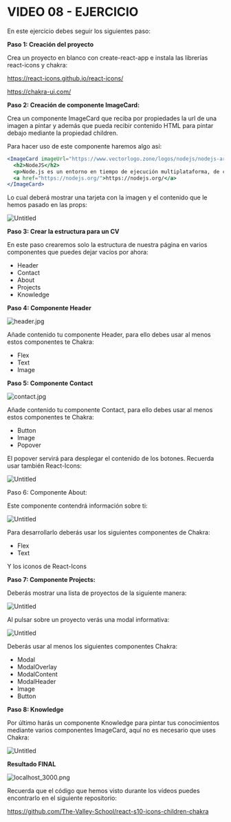 # VIDEO 08 - EJERCICIO

En este ejercicio debes seguir los siguientes paso:

**Paso 1: Creación del proyecto**

Crea un proyecto en blanco con create-react-app e instala las librerías react-icons y chakra:

<https://react-icons.github.io/react-icons/>

<https://chakra-ui.com/>

**Paso 2: Creación de componente ImageCard:**

Crea un componente ImageCard que reciba por propiedades la url de una imagen a pintar y además que pueda recibir contenido HTML para pintar debajo mediante la propiedad children.

Para hacer uso de este componente haremos algo así:

```jsx
<ImageCard imageUrl="https://www.vectorlogo.zone/logos/nodejs/nodejs-ar21.png">
  <h2>NodeJS</h2>
  <p>Node.js es un entorno en tiempo de ejecución multiplataforma, de código abierto, para la capa del servidor basado en el lenguaje de programación JavaScript</p>
  <a href="https://nodejs.org/">https://nodejs.org/</a>
</ImageCard>
```

Lo cual deberá mostrar una tarjeta con la imagen y el contenido que le hemos pasado en las props:

![Untitled](/docs/assets/Untitled%209.png)

**Paso 3: Crear la estructura para un CV**

En este paso crearemos solo la estructura de nuestra página en varios componentes que puedes dejar vacíos por ahora:

- Header
- Contact
- About
- Projects
- Knowledge

**Paso 4: Componente Header**

![header.jpg](/docs/assets/header.jpg)

Añade contenido tu componente Header, para ello debes usar al menos estos componentes te Chakra:

- Flex
- Text
- Image

**Paso 5: Componente Contact**

![contact.jpg](/docs/assets/contact.jpg)

Añade contenido tu componente Contact, para ello debes usar al menos estos componentes te Chakra:

- Button
- Image
- Popover

El popover servirá para desplegar el contenido de los botones. Recuerda usar también React-Icons:

![Untitled](/docs/assets/Untitled%2010.png)

Paso 6: Componente About:

Este componente contendrá información sobre ti:

![Untitled](/docs/assets/Untitled%2011.png)

Para desarrollarlo deberás usar los siguientes componentes de Chakra:

- Flex
- Text

Y los iconos de React-Icons

**Paso 7: Componente Projects:**

Deberás mostrar una lista de proyectos de la siguiente manera:

![Untitled](/docs/assets/Untitled%2012.png)

Al pulsar sobre un proyecto verás una modal informativa:

![Untitled](/docs/assets/Untitled%2013.png)

Deberás usar al menos los siguientes componentes Chakra:

- Modal
- ModalOverlay
- ModalContent
- ModalHeader
- Image
- Button

**Paso 8: Knowledge**

Por último harás un componente Knowledge para pintar tus conocimientos mediante varios componentes ImageCard, aquí no es necesario que uses Chakra:

![Untitled](/docs/assets/Untitled%2014.png)

**Resultado FINAL**

![localhost_3000.png](/docs/assets/localhost_3000.png)

Recuerda que el código que hemos visto durante los vídeos puedes encontrarlo en el siguiente repositorio:

<https://github.com/The-Valley-School/react-s10-icons-children-chakra>